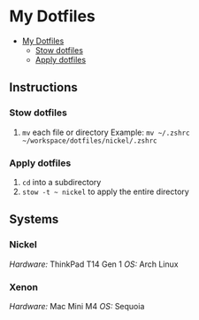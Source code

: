 # My Dotfiles

<!--toc:start-->
- [My Dotfiles](#my-dotfiles)
  - [Stow dotfiles](#stow-dotfiles)
  - [Apply dotfiles](#apply-dotfiles)
<!--toc:end-->

## Instructions

### Stow dotfiles

1. `mv` each file or directory
Example: `mv ~/.zshrc ~/workspace/dotfiles/nickel/.zshrc`

### Apply dotfiles

1. `cd` into a subdirectory
2. `stow -t ~ nickel` to apply the entire directory

## Systems

### Nickel

*Hardware:* ThinkPad T14 Gen 1
*OS:* Arch Linux

### Xenon

*Hardware:* Mac Mini M4
*OS:* Sequoia
